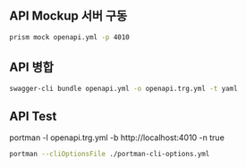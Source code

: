 ## API Mockup 서버 구동
```bash
prism mock openapi.yml -p 4010
```

## API 병합
```bash
swagger-cli bundle openapi.yml -o openapi.trg.yml -t yaml
```

## API Test
portman -l openapi.trg.yml -b http://localhost:4010 -n true
```bash
portman --cliOptionsFile ./portman-cli-options.yml
```
